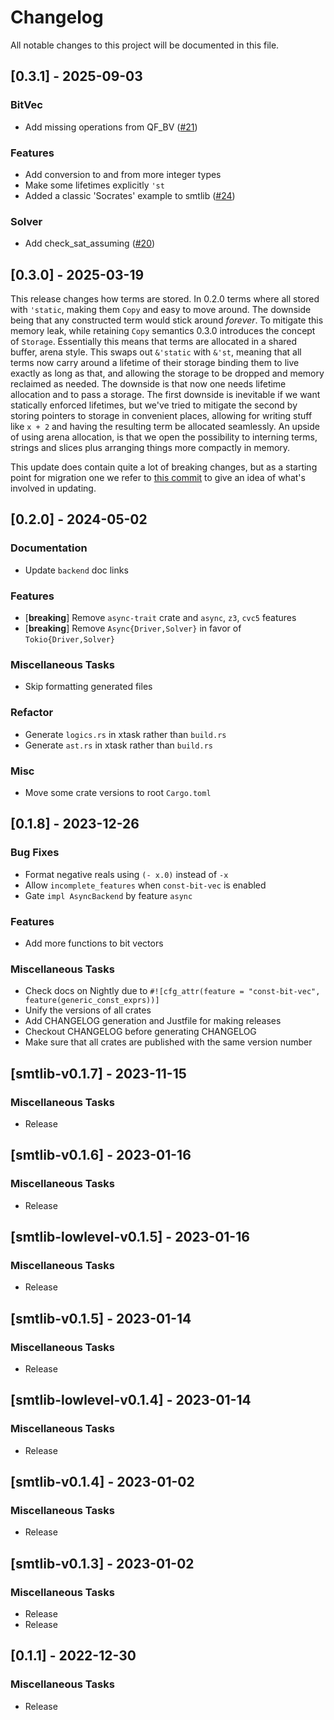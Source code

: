 # Changelog

All notable changes to this project will be documented in this file.

## [0.3.1] - 2025-09-03

### BitVec

- Add missing operations from QF_BV ([#21](https://github.com/oeb25/smtlib-rs/pull/21))

### Features

- Add conversion to and from more integer types
- Make some lifetimes explicitly `'st`
- Added a classic 'Socrates' example to smtlib ([#24](https://github.com/oeb25/smtlib-rs/pull/24))

### Solver

- Add check_sat_assuming ([#20](https://github.com/oeb25/smtlib-rs/pull/20))

<!-- generated by git-cliff -->
## [0.3.0] - 2025-03-19

This release changes how terms are stored. In 0.2.0 terms where all stored with `'static`, making them `Copy` and easy to move around. The downside being that any constructed term would stick around _forever_. To mitigate this memory leak, while retaining `Copy` semantics 0.3.0 introduces the concept of `Storage`. Essentially this means that terms are allocated in a shared buffer, arena style. This swaps out `&'static` with `&'st`, meaning that all terms now carry around a lifetime of their storage binding them to live exactly as long as that, and allowing the storage to be dropped and memory reclaimed as needed. The downside is that now one needs lifetime allocation and to pass a storage. The first downside is inevitable if we want statically enforced lifetimes, but we've tried to mitigate the second by storing pointers to storage in convenient places, allowing for writing stuff like `x + 2` and having the resulting term be allocated seamlessly. An upside of using arena allocation, is that we open the possibility to interning terms, strings and slices plus arranging things more compactly in memory.

This update does contain quite a lot of breaking changes, but as a starting point for migration one we refer to [this commit](https://github.com/oembo-sse/slang/commit/194bb0f2106aa1854945f1dbc157e6ae9b26252a#diff-4ef84642e5c787de42f15b2c76f64c22bf07ffcd97f3b34ea8637035f7266caf) to give an idea of what's involved in updating.

## [0.2.0] - 2024-05-02

### Documentation

- Update `backend` doc links

### Features

- [**breaking**] Remove `async-trait` crate and `async`, `z3`, `cvc5` features
- [**breaking**] Remove `Async{Driver,Solver}` in favor of `Tokio{Driver,Solver}`

### Miscellaneous Tasks

- Skip formatting generated files

### Refactor

- Generate `logics.rs` in xtask rather than `build.rs`
- Generate `ast.rs` in xtask rather than `build.rs`

### Misc

- Move some crate versions to root `Cargo.toml`

<!-- generated by git-cliff -->
## [0.1.8] - 2023-12-26

### Bug Fixes

- Format negative reals using `(- x.0)` instead of `-x`
- Allow `incomplete_features` when `const-bit-vec` is enabled
- Gate `impl AsyncBackend` by feature `async`

### Features

- Add more functions to bit vectors

### Miscellaneous Tasks

- Check docs on Nightly due to `#![cfg_attr(feature = "const-bit-vec", feature(generic_const_exprs))]`
- Unify the versions of all crates
- Add CHANGELOG generation and Justfile for making releases
- Checkout CHANGELOG before generating CHANGELOG
- Make sure that all crates are published with the same version number

## [smtlib-v0.1.7] - 2023-11-15

### Miscellaneous Tasks

- Release

## [smtlib-v0.1.6] - 2023-01-16

### Miscellaneous Tasks

- Release

## [smtlib-lowlevel-v0.1.5] - 2023-01-16

### Miscellaneous Tasks

- Release

## [smtlib-v0.1.5] - 2023-01-14

### Miscellaneous Tasks

- Release

## [smtlib-lowlevel-v0.1.4] - 2023-01-14

### Miscellaneous Tasks

- Release

## [smtlib-v0.1.4] - 2023-01-02

### Miscellaneous Tasks

- Release

## [smtlib-v0.1.3] - 2023-01-02

### Miscellaneous Tasks

- Release
- Release

## [0.1.1] - 2022-12-30

### Miscellaneous Tasks

- Release

<!-- generated by git-cliff -->
